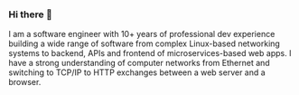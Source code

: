 ### Hi there :wave:

I am a software engineer with 10+ years of professional dev experience building a wide range of software from complex Linux-based networking systems to backend, APIs and frontend of microservices-based web apps. I have a strong understanding of computer networks from Ethernet and switching to TCP/IP to HTTP exchanges between a web server and a browser.